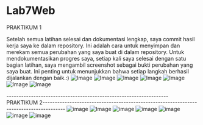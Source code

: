 # Lab7Web

PRAKTIKUM 1

Setelah semua latihan selesai dan dokumentasi lengkap, saya commit hasil kerja saya ke dalam repository. Ini adalah cara untuk menyimpan dan merekam semua perubahan yang saya buat di dalam repository. Untuk mendokumentasikan progres saya, setiap kali saya selesai dengan satu bagian latihan, saya mengambil screenshot sebagai bukti perubahan yang saya buat. Ini penting untuk menunjukkan bahwa setiap langkah berhasil dijalankan dengan baik.:)
![Image](https://github.com/user-attachments/assets/60de252d-f3e5-49c0-8687-b0b7633c4a45)
![Image](https://github.com/user-attachments/assets/213c2197-52cc-4dc3-aad5-44ea1096ff0d)
![Image](https://github.com/user-attachments/assets/c20f7495-df79-4cdf-bca6-e119e11d2f77)
![Image](https://github.com/user-attachments/assets/117bc3f2-0c3e-4366-8742-17b771672a53)
![Image](https://github.com/user-attachments/assets/86c3d566-faa4-40c8-ba48-a2c38d3c7aef)
![Image](https://github.com/user-attachments/assets/51d5cc77-b65c-47b7-bd2a-ef59760e9c95)
![Image](https://github.com/user-attachments/assets/f5c4bbf7-898d-4fd6-bde1-74d389ce1ea4)

------------------------------------------------------------------PRAKTIKUM 2---------------------------------------------------------------------------------------
![image](https://github.com/user-attachments/assets/20dfd2f5-1f32-47b7-b82f-a44e1f02d9e5)
![Image](https://github.com/user-attachments/assets/bdedabea-46b9-4a09-9dc6-049e28ca19b7)
![image](https://github.com/user-attachments/assets/c4941d15-2cdb-46af-abff-d795995857a8)
![image](https://github.com/user-attachments/assets/c3e0bf21-f992-4f3d-8628-02139c393d8e)
![image](https://github.com/user-attachments/assets/2a8bbf81-148b-47d7-850f-43d2799804cb)
![image](https://github.com/user-attachments/assets/e57d903f-c858-4b56-8cde-3f11be3963f7)
![image](https://github.com/user-attachments/assets/7d04bf62-b70c-4867-beea-3c334c8447da)




